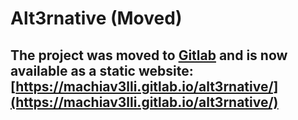 # Alt3rnative (Moved)

## The project was moved to [Gitlab](https://gitlab.com/machiav3lli/alt3rnative) and is now available as a static website: [https://machiav3lli.gitlab.io/alt3rnative/](https://machiav3lli.gitlab.io/alt3rnative/)

